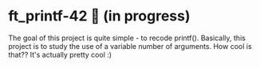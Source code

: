 # ft_printf-42 :memo: (in progress)

The goal of this project is quite simple - to recode printf(). Basically, this project is to study the use of a variable number of arguments. How cool is that?? It's actually pretty cool :)
